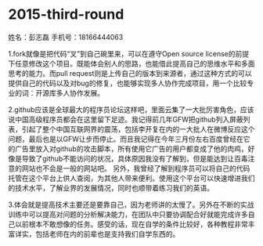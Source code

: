 # 2015-third-round

姓名：彭志磊
手机号：18166444063

1.fork就像是把代码“叉”到自己碗里来，可以在遵守Open source license的前提下任意修改这个项目。既能体会别人的思路，也能借此提高自己的思维水平和多面思考的能力。而pull request则是上传自己的版本到来源者，通过这种方式的可以提供自己的代码以及对bug的修复，也能够实现多人协作完成项目，用一个比较专业的词：开源库多人协作发展。

2.github应该是全球最大的程序员论坛这样吧，里面云集了一大批厉害角色，应该说中国高级程序员都会在这里留下足迹。我记得前几年GFW把github列入屏蔽列表，引起了整个中国互联网界的震荡，包括李开复在内的一大批人在微博反应这个问题，最后也是以GFW让步而停止。而且我记得在今年三月份左右百度曾经在它的广告里放入对github的攻击脚本，所有使用它广告的用户都变成了他的肉鸡，好像是导致了github不能访问的状况，具体原因我没有了解到，但是能达到让百毒注意的网站也不会是一般的网站吧。
另外，我曾经了解到程序员可以将自己的代码托管在这个平台上供人查阅，为其他人带来便利。使用这个平台可以快速增进我们的技术水平，了解业界的发展情况，同时也顺带着练习我们的英语。

3.体会就是提高技术主要还是要靠自己，因为老师讲的太慢了。另外在不断的实战训练中可以提高对问题的分析解决能力，在团队中只要协调配合好就能完成许多自己以前根本不敢想像的任务。感受的话，现在自学的条件比较好，各种教程非常丰富详实，包括老师在内的前辈也是支持我们自学东西的。
